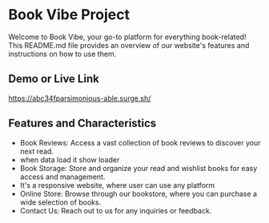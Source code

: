 
# Book Vibe Project

Welcome to Book Vibe, your go-to platform for everything book-related! This README.md file provides an overview of our website's features and instructions on how to use them.



## Demo or Live Link

https://abc34fparsimonious-able.surge.sh/


## Features and Characteristics

- Book Reviews: Access a vast collection of book reviews to discover your next read.
- when data load it show loader
- Book Storage: Store and organize your read and wishlist books for easy access and management.
- It's a responsive website, where user can use any platform
- Online Store: Browse through our bookstore, where you can purchase a wide selection of books.
- Contact Us: Reach out to us for any inquiries or feedback.

